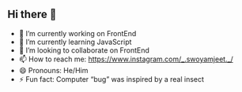 ## Hi there 👋

- 🔭 I’m currently working on FrontEnd
- 🌱 I’m currently learning JavaScript
- 👯 I’m looking to collaborate on FrontEnd
- 📫 How to reach me: https://www.instagram.com/_.swoyamjeet._/
- 😄 Pronouns: He/Him
- ⚡ Fun fact: Computer “bug” was inspired by a real insect‍
